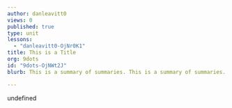 ```yaml
---
author: danleavitt0
views: 0
published: true
type: unit
lessons: 
  - "danleavitt0-OjNr0K1"
title: This is a Title
org: 9dots
id: "9dots-OjNWt2J"
blurb: This is a summary of summaries. This is a summary of summaries. This is a summary of summaries. This is a summary of summaries.

---
```


undefined
